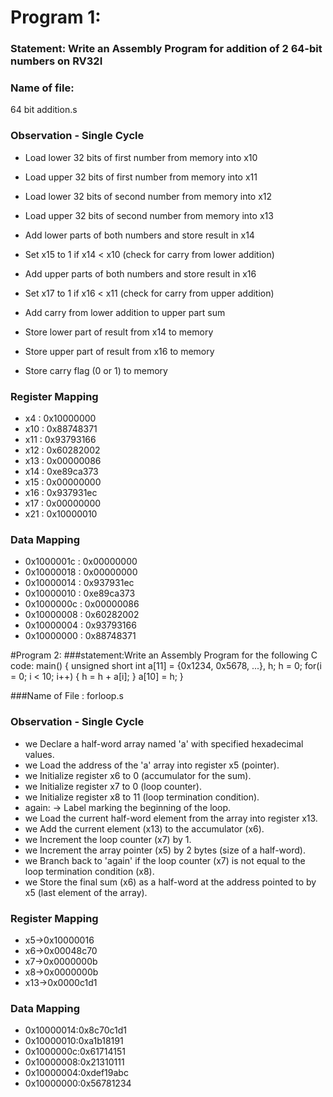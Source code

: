 # Program 1: 
### Statement: Write an Assembly Program for addition of 2 64-bit numbers on RV32I

### Name of file:
 64 bit addition.s

### Observation - Single Cycle
- Load lower 32 bits of first number from memory into x10
- Load upper 32 bits of first number from memory into x11
- Load lower 32 bits of second number from memory into x12
- Load upper 32 bits of second number from memory into x13

- Add lower parts of both numbers and store result in x14
- Set x15 to 1 if x14 < x10 (check for carry from lower addition)
- Add upper parts of both numbers and store result in x16
- Set x17 to 1 if x16 < x11 (check for carry from upper addition)
- Add carry from lower addition to upper part sum

- Store lower part of result from x14 to memory
- Store upper part of result from x16 to memory
- Store carry flag (0 or 1) to memory
 
### Register Mapping
- x4  : 0x10000000
- x10 : 0x88748371
- x11 : 0x93793166
- x12 : 0x60282002
- x13 : 0x00000086
- x14 : 0xe89ca373
- x15 : 0x00000000
- x16 : 0x937931ec
- x17 : 0x00000000
- x21 : 0x10000010

### Data Mapping
- 0x1000001c : 0x00000000
- 0x10000018 : 0x00000000
- 0x10000014 : 0x937931ec
- 0x10000010 : 0xe89ca373
- 0x1000000c : 0x00000086
- 0x10000008 : 0x60282002
- 0x10000004 : 0x93793166
- 0x10000000 : 0x88748371


#Program 2:
###statement:Write an Assembly Program for the following C code:
main()
 {
	unsigned short int a[11] = {0x1234, 0x5678, ...}, h;
	h = 0;
	for(i = 0; i < 10; i++)
	{
		h = h + a[i];
	}
	a[10] = h;
}

###Name of File :
 forloop.s

### Observation - Single Cycle
 
- we Declare a half-word array named 'a' with specified hexadecimal values.
- we Load the address of the 'a' array into register x5 (pointer).
- we Initialize register x6 to 0 (accumulator for the sum).
- we Initialize register x7 to 0 (loop counter).
- we Initialize register x8 to 11 (loop termination condition).
- again: -> Label marking the beginning of the loop.
- we Load the current half-word element from the array into register x13.
- we Add the current element (x13) to the accumulator (x6).
- we Increment the loop counter (x7) by 1.
- we Increment the array pointer (x5) by 2 bytes (size of a half-word).
- we Branch back to 'again' if the loop counter (x7) is not equal to the loop termination condition (x8).
- we Store the final sum (x6) as a half-word at the address pointed to by x5 (last element of the array).

### Register Mapping
- x5->0x10000016
- x6->0x00048c70
- x7->0x0000000b
- x8->0x0000000b
- x13->0x0000c1d1

### Data Mapping
- 0x10000014:0x8c70c1d1
- 0x10000010:0xa1b18191
- 0x1000000c:0x61714151
- 0x10000008:0x21310111
- 0x10000004:0xdef19abc
- 0x10000000:0x56781234
